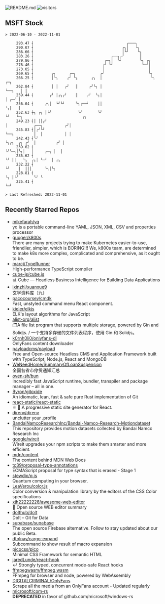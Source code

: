 ![README.md](https://github.com/Gerhut/Gerhut/workflows/README.md/badge.svg)
![visitors](https://visitors.vercel.app/Gerhut/Gerhut?token=8cf69d1f6813d272ef062726b6070c9be4ff72038cfe5a7ded7384a8da65d866)

## MSFT Stock

```
> 2022-06-10 - 2022-11-01

     293.47 ┤                                          ╭───╮                                                     
     290.07 ┤                                        ╭╮│   ╰╮                                                    
     286.66 ┤                                        │╰╯    ╰╮                                                   
     283.26 ┤                                   ╭──╮╭╯       │                                                   
     279.86 ┤                                ╭─╮│  ╰╯        ╰╮ ╭╮                                               
     276.46 ┤                               ╭╯ ╰╯             ╰─╯│                                               
     273.05 ┤                               │                    │                                               
     269.65 ┤        ╭╮      ╭─╮           ╭╯                    ╰╮                                              
     266.25 ┤        │╰╮    ╭╯ ╰╮      ╭╮  │                      ╰╮      ╭─╮                                    
     262.84 ┤        │ │   ╭╯   │     ╭╯╰╮ │                       ╰──╮   │ │                                    
     259.44 ┤       ╭╯ │╭╮╭╯    │    ╭╯  ╰╮│                          │ ╭─╯ │                                    
     256.04 ┤     ╭╮│  ╰╯╰╯     ╰╮╭──╯    ││                          ╰╮│   │                                    
     252.63 ┼╮ ╭╮ │╰╯            ╰╯       ╰╯                           ╰╯   ╰─╮                           ╭╮     
     249.23 ┤│ ││╭╯                                                           │            ╭──╮          ╭╯│     
     245.83 ┤│╭╯╰╯                                                            ╰──╮         │  │          │ │     
     242.43 ┤╰╯                                                                  ╰╮╭╮  ╭╮ ╭╯  │         ╭╯ │     
     239.02 ┤                                                                     ╰╯╰─╮│╰╮│   │     ╭─╮ │  │     
     235.62 ┤                                                                         ╰╯ ││   ╰╮  ╭╮│ ╰─╯  │ ╭╮  
     232.22 ┤                                                                            ╰╯    │  │││      ╰╮│╰╮ 
     228.81 ┤                                                                                  ╰╮ │╰╯       ╰╯ ╰ 
     225.41 ┤                                                                                   ╰─╯              

> Last Refreshed: 2022-11-01
```

## Recently Starred Repos

- [mikefarah/yq](https://github.com/mikefarah/yq)  
  yq is a portable command-line YAML, JSON, XML, CSV and properties processor
- [guoger/k800s](https://github.com/guoger/k800s)  
  There are many projects trying to make Kubernetes easier-to-use, friendlier, simpler, which is BORING!!! We, k800s team, are determined to make k8s more complex, complicated and comprehensive, as it ought to be.
- [marcj/TypeRunner](https://github.com/marcj/TypeRunner)  
  High-performance TypeScript compiler
- [cube-js/cube.js](https://github.com/cube-js/cube.js)  
  📊  Cube — Headless Business Intelligence for Building Data Applications
- [ixinzhi/xuanxue9](https://github.com/ixinzhi/xuanxue9)  
  玄学资料库（九）
- [pacocoursey/cmdk](https://github.com/pacocoursey/cmdk)  
  Fast, unstyled command menu React component.
- [kieler/elkjs](https://github.com/kieler/elkjs)  
  ELK's layout algorithms for JavaScript
- [alist-org/alist](https://github.com/alist-org/alist)  
  🗂️A file list program that supports multiple storage, powered by Gin and Solidjs. / 一个支持多存储的文件列表程序，使用 Gin 和 Solidjs。
- [k0rnh0li0/onlyfans-dl](https://github.com/k0rnh0li0/onlyfans-dl)  
  OnlyFans content downloader
- [payloadcms/payload](https://github.com/payloadcms/payload)  
  Free and Open-source Headless CMS and Application Framework built with TypeScript, Node.js, React and MongoDB
- [WeNeedHome/SummaryOfLoanSuspension](https://github.com/WeNeedHome/SummaryOfLoanSuspension)  
  全国各省市停贷通知汇总
- [oven-sh/bun](https://github.com/oven-sh/bun)  
  Incredibly fast JavaScript runtime, bundler, transpiler and package manager – all in one.
- [Byron/gitoxide](https://github.com/Byron/gitoxide)  
  An idiomatic, lean, fast & safe pure Rust implementation of Git
- [react-static/react-static](https://github.com/react-static/react-static)  
  ⚛️ 🚀 A progressive static site generator for React.
- [direnv/direnv](https://github.com/direnv/direnv)  
  unclutter your .profile
- [BandaiNamcoResearchInc/Bandai-Namco-Research-Motiondataset](https://github.com/BandaiNamcoResearchInc/Bandai-Namco-Research-Motiondataset)  
  This repository provides motion datasets collected by Bandai Namco Research Inc
- [google/wireit](https://github.com/google/wireit)  
  Wireit upgrades your npm scripts to make them smarter and more efficient.
- [mdn/content](https://github.com/mdn/content)  
  The content behind MDN Web Docs
- [tc39/proposal-type-annotations](https://github.com/tc39/proposal-type-annotations)  
  ECMAScript proposal for type syntax that is erased - Stage 1
- [stewdio/q.js](https://github.com/stewdio/q.js)  
  Quantum computing in your browser.
- [LeaVerou/color.js](https://github.com/LeaVerou/color.js)  
  Color conversion & manipulation library by the editors of the CSS Color specifications
- [xjh22222228/awesome-web-editor](https://github.com/xjh22222228/awesome-web-editor)  
  🔨  Open source WEB editor summary
- [dolthub/dolt](https://github.com/dolthub/dolt)  
  Dolt – Git for Data
- [supabase/supabase](https://github.com/supabase/supabase)  
  The open source Firebase alternative. Follow to stay updated about our public Beta.
- [dtolnay/cargo-expand](https://github.com/dtolnay/cargo-expand)  
  Subcommand to show result of macro expansion
- [picocss/pico](https://github.com/picocss/pico)  
  Minimal CSS Framework for semantic HTML
- [jaredLunde/react-hook](https://github.com/jaredLunde/react-hook)  
  ↩ Strongly typed, concurrent mode-safe React hooks
- [ffmpegwasm/ffmpeg.wasm](https://github.com/ffmpegwasm/ffmpeg.wasm)  
  FFmpeg for browser and node, powered by WebAssembly
- [DIGITALCRIMINAL/OnlyFans](https://github.com/DIGITALCRIMINAL/OnlyFans)  
  Scrape all the media from an OnlyFans account - Updated regularly
- [microsoft/com-rs](https://github.com/microsoft/com-rs)  
  **DEPRECATED** in favor of github.com/microsoft/windows-rs
